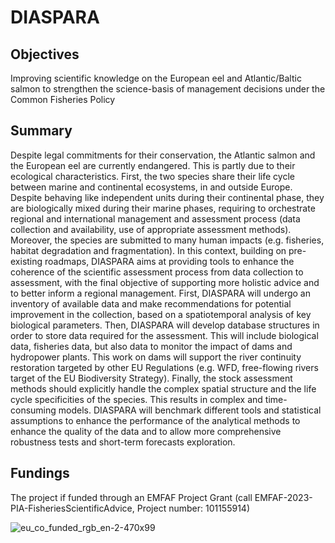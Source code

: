 # DIASPARA
## Objectives
Improving scientific knowledge on the European eel and Atlantic/Baltic salmon to strengthen the science-basis of management decisions under the Common Fisheries Policy

## Summary
Despite legal commitments for their conservation, the Atlantic salmon and the European eel are currently endangered. This is partly due to their ecological characteristics. First, the two species share their life cycle between marine and continental ecosystems, in and outside Europe. Despite behaving like independent units during their continental phase, they are biologically mixed during their marine phases, requiring to orchestrate regional and international management and assessment process (data collection and availability, use of appropriate assessment methods). Moreover, the species are submitted to many human impacts (e.g. fisheries, habitat degradation and fragmentation). In this context, building on pre-existing roadmaps, DIASPARA aims at providing tools to enhance the coherence of the scientific assessment process from data collection to assessment, with the final objective of supporting more holistic advice and to better inform a regional management. First, DIASPARA will undergo an inventory of available data and make recommendations for potential improvement in the collection, based on a spatiotemporal analysis of key biological parameters. Then, DIASPARA will develop database structures in order to store data required for the assessment. This will include biological data, fisheries data, but also data to monitor the impact of dams and hydropower plants. This work on dams will support the river continuity restoration targeted by other EU Regulations (e.g. WFD, free-flowing rivers target of the EU Biodiversity Strategy). Finally, the stock assessment methods should explicitly handle the complex spatial structure and the life cycle specificities of the species. This results in complex and time-consuming models. DIASPARA will benchmark different tools and statistical assumptions to enhance the performance of the analytical methods to enhance the quality of the data and to allow more comprehensive robustness tests and short-term forecasts exploration.

## Fundings
The project if funded through an EMFAF Project Grant (call EMFAF-2023-PIA-FisheriesScientificAdvice, Project number: 101155914) 

![eu_co_funded_rgb_en-2-470x99](https://github.com/DIASPARAproject/.github/assets/43066644/002180f4-a2ae-4f58-8b09-07f42512270c)

